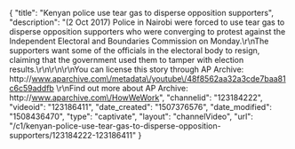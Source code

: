 {
    "title": "Kenyan police use tear gas to disperse opposition supporters",
    "description": "(2 Oct 2017) Police in Nairobi were forced to use tear gas to disperse opposition supporters who were converging to protest against the Independent Electoral and Boundaries Commission on Monday.\r\nThe supporters want some of the officials in the electoral body to resign, claiming that the government used them to tamper with election results.\r\n\r\n\r\nYou can license this story through AP Archive: http:\/\/www.aparchive.com\/metadata\/youtube\/48f8562aa32a3cde7baa81c6c59addfb \r\nFind out more about AP Archive: http:\/\/www.aparchive.com\/HowWeWork",
    "channelid": "123184222",
    "videoid": "123186411",
    "date_created": "1507376576",
    "date_modified": "1508436470",
    "type": "captivate",
    "layout": "channelVideo",
    "url": "\/c1\/kenyan-police-use-tear-gas-to-disperse-opposition-supporters\/123184222-123186411"
}